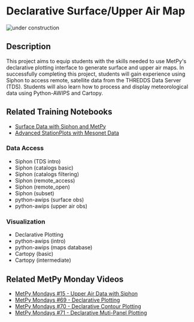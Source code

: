 Declarative Surface/Upper Air Map
=================================

![under construction](https://images2.minutemediacdn.com/image/upload/c_fit,f_auto,fl_lossy,q_auto,w_728/v1555999902/shape/mentalfloss/under_construction1_0.gif?itok=Pn9g_wu6)

## Description

This project aims to equip students with the skills needed to use MetPy's declarative plotting interface to generate surface and upper air maps. In successfully completing this project, students will gain experience using Siphon to access remote, satellite data from the THREDDS Data Server (TDS). Students will also learn how to process and display meteorological data using Python-AWIPS and Cartopy.

## Related Training Notebooks
* [Surface Data with Siphon and MetPy](https://unidata.github.io/python-training/workshop/Surface_Data/surface-data-with-siphon-and-metpy/)
* [Advanced StationPlots with Mesonet Data](https://unidata.github.io/python-training/workshop/Surface_Data/advanced-stationplots-with-mesonet-data/)

### Data Access
* Siphon (TDS intro)
* Siphon (catalogs basic)
* Siphon (catalogs filtering)
* Siphon (remote_access)
* Siphon (remote_open)
* Siphon (subset)
* python-awips (surface obs)
* python-awips (upper air obs)

### Visualization
* Declarative Plotting
* python-awips (intro)
* python-awips (maps database)
* Cartopy (basic)
* Cartopy (intermediate)

## Related MetPy Monday Videos
* [MetPy Mondays #15 - Upper Air Data with Siphon](https://youtu.be/OUTBiXEuDIU)
* [MetPy Mondays #69 - Declarative Plotting](https://youtu.be/mbxE2ovXx9M)
* [MetPy Mondays #70 - Declarative Contour Plotting](https://youtu.be/QgS27jwj8OI)
* [MetPy Mondays #71 - Declarative Muti-Panel Plotting](https://youtu.be/RBJ8Pm7x4ok)
